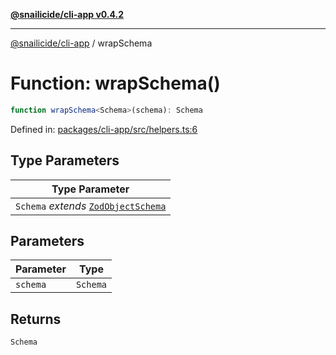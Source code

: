 [**@snailicide/cli-app v0.4.2**](../README.md)

---

[@snailicide/cli-app](../README.md) / wrapSchema

# Function: wrapSchema()

```ts
function wrapSchema<Schema>(schema): Schema
```

Defined in:
[packages/cli-app/src/helpers.ts:6](https://github.com/gbtunney/snailicide-monorepo/blob/master/packages/cli-app/src/helpers.ts#L6)

## Type Parameters

| Type Parameter                                                             |
| -------------------------------------------------------------------------- |
| `Schema` _extends_ [`ZodObjectSchema`](../type-aliases/ZodObjectSchema.md) |

## Parameters

| Parameter | Type     |
| --------- | -------- |
| `schema`  | `Schema` |

## Returns

`Schema`
